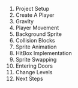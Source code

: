 1. Project Setup
2. Create A Player
3. Gravity
4. Player Movement
5. Background Sprite
6. Collision Blocks
7. Sprite Animation
8. HitBox Implementation
9. Sprite Swapping
10. Entering Doors
11. Change Levels
12. Next Steps